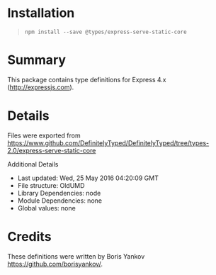 # Installation
> `npm install --save @types/express-serve-static-core`

# Summary
This package contains type definitions for Express 4.x (http://expressjs.com).

# Details
Files were exported from https://www.github.com/DefinitelyTyped/DefinitelyTyped/tree/types-2.0/express-serve-static-core

Additional Details
 * Last updated: Wed, 25 May 2016 04:20:09 GMT
 * File structure: OldUMD
 * Library Dependencies: node
 * Module Dependencies: none
 * Global values: none

# Credits
These definitions were written by Boris Yankov <https://github.com/borisyankov/>.
